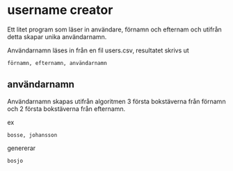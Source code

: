 # username creator

Ett litet program som läser in användare, förnamn och efternam och utifrån detta skapar unika användarnamn.

Användarnamn läses in från en fil users.csv, resultatet skrivs ut

    förnamn, efternamn, användarnamn


## användarnamn

Användarnamn skapas utifrån algoritmen 3 första bokstäverna från förnamn och 2 första bokstäverna från efternamn.

ex

    bosse, johansson

genererar

    bosjo

